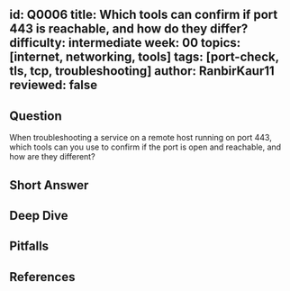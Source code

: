 id: Q0006
title: Which tools can confirm if port 443 is reachable, and how do they differ?
difficulty: intermediate
week: 00
topics: [internet, networking, tools]
tags: [port-check, tls, tcp, troubleshooting]
author: RanbirKaur11
reviewed: false
---

## Question
When troubleshooting a service on a remote host running on port 443, which tools can you use to confirm if the port is open and reachable, and how are they different?

## Short Answer


## Deep Dive


## Pitfalls

## References

